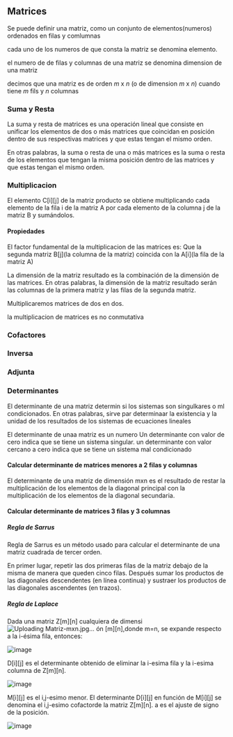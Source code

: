 ## Matrices 


Se puede definir una matriz, como un conjunto de elementos(numeros) ordenados en filas y comlumnas

cada uno de los numeros de que consta la matriz se denomina elemento. 

el numero de de filas y columnas de una matriz se denomina dimension de una matriz

decimos que una matriz es de orden *m* x *n* (o de dimension *m* x *n*) cuando tiene *m* fils y *n* columnas

### Suma y Resta 

La suma y resta de matrices es una operación lineal que consiste en unificar los elementos de dos o más matrices que coincidan en posición dentro de sus respectivas matrices y que estas tengan el mismo orden. 

En otras palabras, la suma o resta de una o más matrices es la suma o resta de los elementos que tengan la misma posición dentro de las matrices y que estas tengan el mismo orden.


### Multiplicacion 

El elemento C[i][j] de la matriz producto se obtiene multiplicando cada elemento de la fila i de la matriz A por cada elemento de la columna j de la matriz B y sumándolos.
  
#### Propiedades 

El factor fundamental de la multiplicacion de las matrices es:
Que la segunda matriz B[j](la columna de la matriz) coincida con la A[i](la fila de la matriz A)

La dimensión de la matriz resultado es la combinación de la dimensión de las matrices. En otras palabras, la dimensión de la matriz resultado serán las columnas de la primera matriz y las filas de la segunda matriz. 

Multiplicaremos matrices de dos en dos.

la multiplicacion de matrices es no conmutativa

### Cofactores

### Inversa
### Adjunta


### Determinantes

El determinante de una matriz determin si los sistemas son singulkares o ml condicionados. En otras palabras, sirve par determinaar la existencia y la unidad de los resultados de los sistemas de ecuaciones lineales

El determinante de unaa matriz es un numero
Un determinante con valor de cero indica que se tiene un sistema singular.
un determinante con valor cercano a cero indica que se tiene un sistema mal condicionado

#### Calcular determinante de matrices menores a 2 filas y columnas

El determinante de una matriz de dimensión mxn es el resultado de restar la multiplicación de los elementos de la diagonal principal con la multiplicación de los elementos de la diagonal secundaria. 

#### Calcular determinante de matrices 3 filas y 3 columnas

##### Regla de Sarrus

Regla de Sarrus es un método usado para calcular el determinante de una matriz cuadrada de tercer orden.
 
En primer lugar, repetir las dos primeras filas de la matriz debajo de la misma de manera que queden cinco filas. Después sumar los productos de las diagonales descendentes (en línea continua) y sustraer los productos de las diagonales ascendentes (en trazos).

##### Regla de Laplace 
Dada una matriz Z[m][n] cualquiera de dimensi![Uploading Matriz-mxn.jpg…]()
ón [m][n],donde m=n, se expande respecto a la i-ésima fila, entonces:

![image](https://user-images.githubusercontent.com/55362749/167279941-8edaf04f-e1ed-49dc-bd7d-33547ece17e8.png)

D[i][j] es el determinante obtenido de eliminar la i-esima fila y la i-esima columna de Z[m][n]. 

![image](https://user-images.githubusercontent.com/55362749/167279960-6269cccb-bd22-41a4-aeb8-8afcbaa1bc10.png)

M[i][j] es el i,j-esimo menor. El determinante D[i][j] en función de M[i][j] se denomina el i,j-esimo cofactorde la matriz Z[m][n].
a es el ajuste de signo de la posición. 

![image](https://user-images.githubusercontent.com/55362749/167279981-1350609e-f30e-47b0-b4f5-4f1e1ea9af4e.png)

